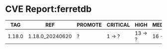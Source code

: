 # CVE Report:ferretdb
|  TAG   |       REF       | PROMOTE | CRITICAL |  HIGH   | MEDIUM  |  LOW   | UNKNOWN |
|--------|-----------------|---------|----------|---------|---------|--------|---------|
| 1.18.0 | 1.18.0_20240620 | ?       | 1 -> ?   | 13 -> ? | 16 -> ? | 0 -> ? | 0 -> ?  |
